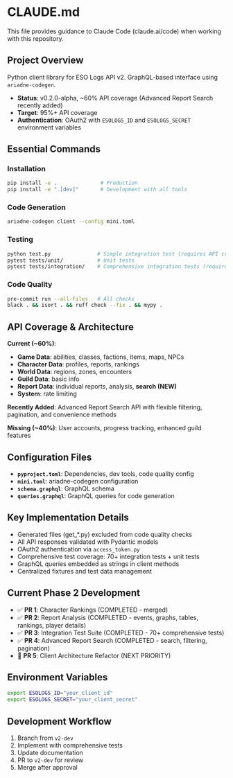 # CLAUDE.md

This file provides guidance to Claude Code (claude.ai/code) when working with this repository.

## Project Overview
Python client library for ESO Logs API v2. GraphQL-based interface using `ariadne-codegen`. 
- **Status**: v0.2.0-alpha, ~60% API coverage (Advanced Report Search recently added)
- **Target**: 95%+ API coverage
- **Authentication**: OAuth2 with `ESOLOGS_ID` and `ESOLOGS_SECRET` environment variables

## Essential Commands

### Installation
```bash
pip install -e .              # Production
pip install -e ".[dev]"       # Development with all tools
```

### Code Generation
```bash
ariadne-codegen client --config mini.toml
```

### Testing
```bash
python test.py               # Simple integration test (requires API credentials)
pytest tests/unit/           # Unit tests
pytest tests/integration/    # Comprehensive integration tests (requires API credentials)
```

### Code Quality
```bash
pre-commit run --all-files   # All checks
black . && isort . && ruff check --fix . && mypy .
```

## API Coverage & Architecture
**Current (~60%)**:
- **Game Data**: abilities, classes, factions, items, maps, NPCs
- **Character Data**: profiles, reports, rankings
- **World Data**: regions, zones, encounters
- **Guild Data**: basic info
- **Report Data**: individual reports, analysis, **search (NEW)**
- **System**: rate limiting

**Recently Added**: Advanced Report Search API with flexible filtering, pagination, and convenience methods

**Missing (~40%)**: User accounts, progress tracking, enhanced guild features

## Configuration Files
- **`pyproject.toml`**: Dependencies, dev tools, code quality config
- **`mini.toml`**: ariadne-codegen configuration  
- **`schema.graphql`**: GraphQL schema
- **`queries.graphql`**: GraphQL queries for code generation

## Key Implementation Details
- Generated files (get_*.py) excluded from code quality checks
- All API responses validated with Pydantic models
- OAuth2 authentication via `access_token.py`
- Comprehensive test coverage: 70+ integration tests + unit tests
- GraphQL queries embedded as strings in client methods
- Centralized fixtures and test data management

## Current Phase 2 Development
- ✅ **PR 1**: Character Rankings (COMPLETED - merged)
- ✅ **PR 2**: Report Analysis (COMPLETED - events, graphs, tables, rankings, player details)
- ✅ **PR 3**: Integration Test Suite (COMPLETED - 70+ comprehensive tests)
- ✅ **PR 4**: Advanced Report Search (COMPLETED - search, filtering, pagination)
- 🚧 **PR 5**: Client Architecture Refactor (NEXT PRIORITY)

## Environment Variables
```bash
export ESOLOGS_ID="your_client_id"
export ESOLOGS_SECRET="your_client_secret"
```

## Development Workflow
1. Branch from `v2-dev` 
2. Implement with comprehensive tests
3. Update documentation
4. PR to `v2-dev` for review
5. Merge after approval